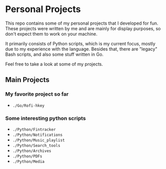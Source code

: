 Personal Projects
=================

This repo contains some of my personal projects that I developed for fun.
These projects were written by me and are mainly for display purposes, so don't expect them to work on your machine.

It primarily consists of Python scripts, which is my current focus, mostly due to my experience with the language.
Besides that, there are "legacy" Bash scripts, and also some stuff written in Go.

Feel free to take a look at some of my projects.

Main Projects
-------------

### My favorite project so far

* `./Go/Rofi-hkey`

### Some interesting python scripts

* `./Python/Fintracker`
* `./Python/Notifications`
* `./Python/Music_playlist`
* `./Python/Search_tools`
* `./Python/Archives`
* `./Python/PDFs`
* `./Python/Media`
